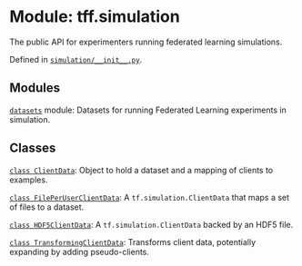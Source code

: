 <div itemscope itemtype="http://developers.google.com/ReferenceObject">
<meta itemprop="name" content="tff.simulation" />
<meta itemprop="path" content="Stable" />
</div>

# Module: tff.simulation

The public API for experimenters running federated learning simulations.

Defined in
[`simulation/__init__.py`](http://github.com/tensorflow/federated/tree/master/tensorflow_federated/python/simulation/__init__.py).

<!-- Placeholder for "Used in" -->


## Modules

[`datasets`](../tff/simulation/datasets.md) module: Datasets for running
Federated Learning experiments in simulation.

## Classes

[`class ClientData`](../tff/simulation/ClientData.md): Object to hold a dataset
and a mapping of clients to examples.

[`class FilePerUserClientData`](../tff/simulation/FilePerUserClientData.md): A
`tf.simulation.ClientData` that maps a set of files to a dataset.

[`class HDF5ClientData`](../tff/simulation/HDF5ClientData.md): A
`tf.simulation.ClientData` backed by an HDF5 file.

[`class TransformingClientData`](../tff/simulation/TransformingClientData.md):
Transforms client data, potentially expanding by adding pseudo-clients.

